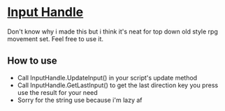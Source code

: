 # [Input Handle](https://github.com/kultie/UnityGames/blob/master/InputHandle.cs)

Don't know why i made this but i think it's neat for top down old style rpg movement set. Feel free to use it.

## How to use
- Call InputHandle.UpdateInput() in your script's update method
- Call InputHandle.GetLastInput() to get the last direction key you press use the result for your need
- Sorry for the string use because i'm lazy af
